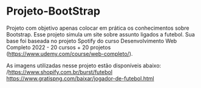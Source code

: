 # Projeto-BootStrap

Projeto com objetivo apenas colocar em prática os conhecimentos sobre Bootstrap. Esse projeto simula um site sobre assunto ligados a futebol. Sua base foi baseada no projeto Spotify do curso Desenvolvimento Web Completo 2022 - 20 cursos + 20 projetos (https://www.udemy.com/course/web-completo/).

As imagens utilizadas nesse projeto estão disponíveis abaixo:
/https://www.shopify.com.br/burst/futebol
https://www.gratispng.com/baixar/jogador-de-futebol.html
